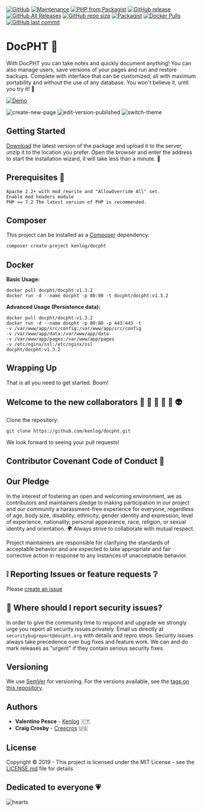 [![GitHub](https://img.shields.io/github/license/docpht/docpht?style=flat-square)](https://github.com/docpht/docpht/blob/master/LICENSE)
[![Maintenance](https://img.shields.io/maintenance/yes/2020?style=flat-square)](https://github.com/docpht/docpht/graphs/contributors)
[![PHP from Packagist](https://img.shields.io/packagist/php-v/kenlog/docpht?style=flat-square)](https://packagist.org/packages/kenlog/docpht)
[![GitHub release](https://img.shields.io/github/release/docpht/docpht?style=flat-square)](https://github.com/docpht/docpht/releases/latest)
[![GitHub All Releases](https://img.shields.io/github/downloads/docpht/docpht/total?style=flat-square)](https://github.com/docpht/docpht/releases)
[![GitHub repo size](https://img.shields.io/github/repo-size/docpht/docpht?style=flat-square)](https://github.com/docpht/docpht/releases)
[![Packagist](https://img.shields.io/packagist/dt/kenlog/docpht?label=composer%20create-project&style=flat-square)](https://packagist.org/packages/kenlog/docpht)
[![Docker Pulls](https://img.shields.io/docker/pulls/docpht/docpht?style=flat-square)](https://hub.docker.com/r/docpht/docpht)
[![GitHub last commit](https://img.shields.io/github/last-commit/docpht/docpht?style=flat-square)](https://github.com/docpht/docpht/commits/master)

# DocPHT :bookmark_tabs:

With DocPHT you can take notes and quickly document anything! You can also manage users, save versions of your pages and run and restore backups. Complete with interface that can be customized, all with maximum portability and without
the use of any database. You won't believe it, until you try it! :gem:

[![Demo](https://img.shields.io/static/v1?style=flat-square&label=Demo&message=TRY%20DEMO%20VERSION&color=4caf50)](https://demo.docpht.org)

![create-new-page](https://user-images.githubusercontent.com/11728231/61236340-0ecf8900-a738-11e9-8b2a-81b0752fb384.gif)
![edit-version-published](https://user-images.githubusercontent.com/11728231/61236343-10994c80-a738-11e9-88a5-424e72b5fd9f.gif)
![switch-theme](https://user-images.githubusercontent.com/11728231/61236350-12631000-a738-11e9-8259-eb7539d6ca6f.gif)

## Getting Started

[Download](https://github.com/docpht/docpht/releases/latest) the latest version of the package and upload it to the server, unzip it to the location you prefer. Open the browser and enter the address to start the installation wizard, it will take less than a minute. :rocket:

## Prerequisites :electric_plug:

```
Apache 2.2+ with mod_rewrite and "AllowOverride All" set.
Enable mod headers module
PHP >= 7.2 The latest version of PHP is recommended.
```

## Composer 

This project can be installed as a [Composer](https://getcomposer.org/) dependency.

```bash
composer create-project kenlog/docpht
```

## Docker

**Basic Usage:**
```
docker pull docpht/docpht:v1.3.2
docker run -d --name docpht -p 80:80 -t docpht/docpht:v1.3.2
```

**Advanced Usage (Persistence data):**
```
docker pull docpht/docpht:v1.3.2
docker run -d --name docpht -p 80:80 -p 443:443 -t 
-v /var/www/app/src/config:/var/www/app/src/config
-v /var/www/app/data:/var/www/app/data
-v /var/www/app/pages:/var/www/app/pages
-v /etc/nginx/ssl:/etc/nginx/ssl
docpht/docpht:v1.3.2
```

## Wrapping Up
That is all you need to get started. Boom! 

## Welcome to the new collaborators :boy: :information_desk_person: :older_man: :angel: :dancer: :alien:
Clone the repository: 
```console 
git clone https://github.com/kenlog/docpht.git
```
We look forward to seeing your pull requests!

## Contributor Covenant Code of Conduct :scroll:
## Our Pledge

In the interest of fostering an open and welcoming environment, we as
contributors and maintainers pledge to making participation in our project and
our community a harassment-free experience for everyone, regardless of age, body
size, disability, ethnicity, gender identity and expression, level of experience,
nationality, personal appearance, race, religion, or sexual identity and
orientation. :earth_africa: Always strive to collaborate with mutual respect.

Project maintainers are responsible for clarifying the standards of acceptable behavior and are expected to take appropriate and fair corrective action in response to any instances of unacceptable behavior.

:grey_exclamation: Reporting Issues or feature requests :grey_question: 
------------
Please [create an issue](https://github.com/kenlog/docpht/issues)

## :bug: Where should I report security issues?
In order to give the community time to respond and upgrade we strongly urge you report all security issues privately. Email us directly at `securitybugreport@docpht.org` with details and repro steps. Security issues always take precedence over bug fixes and feature work. We can and do mark releases as "urgent" if they contain serious security fixes.

## Versioning

We use [SemVer](http://semver.org/) for versioning. For the versions available, see the [tags on this repository](https://github.com/kenlog/docpht/tags). 

## Authors

* **Valentino Pesce** - [Kenlog](https://github.com/kenlog) :it:
* **Craig Crosby** - [Creecros](https://github.com/creecros) :us:

## License

Copyright © 2019 - This project is licensed under the MIT License - see the [LICENSE.md](LICENSE) file for details 

## Dedicated to everyone :heartpulse:
![hearts](https://user-images.githubusercontent.com/11728231/60382009-241c9600-9a5d-11e9-8bd5-c3396e57e5cf.gif)
